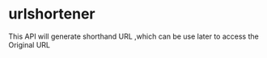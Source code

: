 # urlshortener

This API will generate shorthand URL ,which can be use later to access the Original URL

